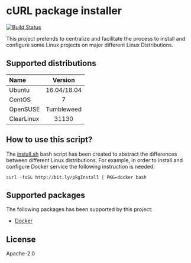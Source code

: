 # cURL package installer
[![Build Status](https://travis-ci.org/electrocucaracha/pkg-mgr.png)](https://travis-ci.org/electrocucaracha/pkg-mgr)

This project pretends to centralize and facilitate the process to
install and configure some Linux projects on major different Linux
Distributions.

## Supported distributions

| Name       | Version     |
|:-----------|:-----------:|
| Ubuntu     | 16.04/18.04 |
| CentOS     | 7           |
| OpenSUSE   | Tumbleweed  |
| ClearLinux | 31130       |

## How to use this script?

The [install.sh](install.sh) bash script has been created to abstract
the differences between different Linux distributions. For example, in
order to install and configure Docker service the following
instruction is needed:

    curl -fsSL http://bit.ly/pkgInstall | PKG=docker bash

## Supported packages

The following packages has been supported by this project:

* [Docker](docker/)

## License

Apache-2.0
